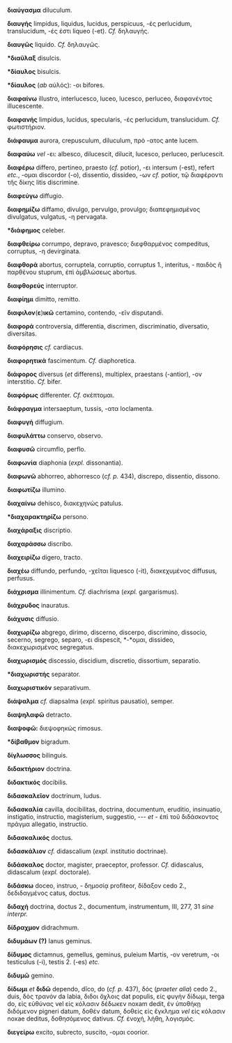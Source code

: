 **διαύγασμα** diluculum.

**διαυγής** limpidus, liquidus, lucidus, perspicuus, -ές perlucidum,
translucidum, -ές ἐστι liqueo (-et). *Cf.* δηλαυγής.

**διαυγῶς** liquido. *Cf.* δηλαυγῶς.

**\*διαῦλαξ** disulcis.

**\*δίαυλος** bisulcis.

**\*δίαυλος** (*ab* αὐλός): -οι bifores.

**διαφαίνω** illustro, interlucesco, luceo, lucesco, perluceo,
διαφανέντος illucescente.

**διαφανής** limpidus, lucidus, specularis, -ές perlucidum,
translucidum. *Cf.* φωτιστήριον.

**διάφαυμα** aurora, crepusculum, diluculum, πρὸ -ατος ante lucem.

**διαφαύω** *vel* -ει: albesco, dilucescit, dilucit, lucesco, perluceo,
perlucescit.

**διαφέρω** differo, pertineo, praesto (*cf.* potior), -ει intersum
(-est), refert *etc.*, -ομαι discordor (-o), dissentio, dissideo, -ων
*cf.* potior, τῷ διαφέροντι τῆς δίκης litis discrimine.

**διαφεύγω** diffugio.

**διαφημίζω** diffamo, divulgo, pervulgo, provulgo; διαπεφημισμένος
divulgatus, vulgatus, -η pervagata.

**\*διάφημος** celeber.

**διαφθείρω** corrumpo, depravo, pravesco; διεφθαρμένος compeditus,
corruptus, -η devirginata.

**διαφθορά** abortus, corruptela, corruptio, corruptus 1., interitus, -
παιδὸς ἢ παρθένου stuprum, ἐπὶ ἀμβλώσεως abortus.

**διαφθορεύς** interruptor.

**διαφίημι** dimitto, remitto.

**διαφιλον**(**ε**)**ικῶ** certamino, contendo, -εῖν disputandi.

**διαφορά** controversia, differentia, discrimen, discriminatio,
diversatio, diversitas.

**διαφόρησις** *cf.* cardiacus.

**διαφορητικά** fascimentum. *Cf.* diaphoretica.

**διάφορος** diversus (*et* differens), multiplex, praestans (-antior),
-ον interstitio. *Cf.* bifer.

**διαφόρως** differenter. *Cf.* σκέπτομαι.

**διάφραγμα** intersaeptum, tussis, -ατα loclamenta.

**διαφυγή** diffugium.

**διαφυλάττω** conservo, observo.

**διαφυσῶ** circumflo, perflo.

**διαφωνία** diaphonia (*expl.* dissonantia).

**διαφωνῶ** abhorreo, abhorresco (*cf. p.* 434), discrepo, dissentio,
dissono.

**διαφωτίζω** illumino.

**διαχαίνω** dehisco, διακεχηνώς patulus.

**\*διαχαρακτηρίζω** persono.

**διαχάραξις** discriptio.

**διαχαράσσω** discribo.

**διαχειρίζω** digero, tracto.

**διαχέω** diffundo, perfundo, -χεῖται liquesco (-it), διακεχυμένος
diffusus, perfusus.

**διάχρισμα** illinimentum. *Cf.* diachrisma (*expl.* gargarismus).

**διάχρυδος** inauratus.

**διάχυσις** diffusio.

**διαχωρίζω** abgrego, dirimo, discerno, discerpo, discrimino, dissocio,
secerno, segrego, separo, -ει dispescit, *-*ομαι, dissideo,
διακεχωρισμένος segregatus.

**διαχωρισμός** discessio, discidium, discretio, dissortium, separatio.

**\*διαχωριστής** separator.

**διαχωριστικόν** separativum.

**διάψαλμα** *cf.* diapsalma (*expl.* spiritus pausatio), semper.

**διαψηλαφῶ** detracto.

**διαψοφῶ:** διεψοφηκώς rimosus.

**\*δίβαθμον** bigradum.

**δίγλωσσος** bilinguis.

**διδακτήριον** doctrina.

**διδακτικός** docibilis.

**διδασκαλεῖον** doctrinum, ludus.

**διδασκαλία** cavilla, docibilitas, doctrina, documentum, eruditio,
insinuatio, instigatio, instructio, magisterium, suggestio, --- *et* -
ἐπὶ τοῦ διδάσκοντος πρᾶγμα allegatio, instructio.

**διδασκαλικός** doctus.

**διδασκάλιον** *cf.* didascalium (*expl.* institutio doctrinae).

**διδάσκαλος** doctor, magister, praeceptor, professor. *Cf.*
didascalus, didascalum (*expl.* doctorale).

**διδάσκω** doceo, instruo, - δημοσίᾳ profiteor, δίδαξον cedo 2.,
δεδιδαγμένος catus, doctus.

**διδαχή** doctrina, doctus 2., documentum, instrumentum, III, 277, 31
*sine interpr.*

**δίδραχμον** didrachmum.

**διδυμάων (?)** Ianus geminus.

**δίδυμος** dictamnus, gemellus, geminus, puleium Martis, -ον veretrum,
-οι testiculus (-i), testis 2. (-es) *etc.*

**διδυμῶ** gemino.

**δίδωμι** *et* **διδῶ** dependo, dĭco, do (*cf. p.* 437), δός (*praeter
alia*) cedo 2., duis, δὸς τρανόν da labia, διδοι ὄχλοις dat populis, εἰς
φυγὴν δίδωμι, terga do, εἰς εὐθύνας vel εἰς κόλασιν δέδωκεν noxam dedit,
ἐν ὑποθήκῃ διδόμενον pigneri datum, δοθέν datum, δοθείς εἰς ἔγκλημα
*vel* εἰς κόλασιν noxae deditus, δοθησόμενος dativus. *Cf.* ἐνοχή, λήθη,
λογισμός.

**διεγείρω** excito, subrecto, suscito, -ομαι coorior.
